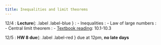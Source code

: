 ```yaml
---
title: Inequalities and limit theorems
---
```


12/4
: **Lecture**{: .label .label-blue } 
: - Inequalities
: - Law of large numbers
: - Central limit theorem
: - [Textbook reading](https://drive.google.com/file/d/1VmkAAGOYCTORq1wxSQqy255qLJjTNvBI/view?usp=sharing): 10.1-10.3

12/5
: **HW 8 due**{: .label .label-red } due at 12pm, **no late days**